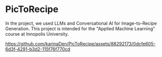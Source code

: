 # PicToRecipe

In the project, we used LLMs and Conversational AI for Image-to-Recipe Generation. This project is intended for the "Applied Machine Learning" course at Innopolis University. 


https://github.com/karinaDen/PicToRecipe/assets/88292173/0dcfe605-6d3f-4291-b3d2-115f76f770cd

